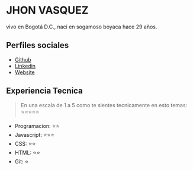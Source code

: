# JHON VASQUEZ

vivo en Bogotá D.C., naci en sogamoso boyaca hace 29 años.

## Perfiles sociales

- [Github](https://github.com/Wintrhop)
- [Linkedin](https://www.linkedin.com/company/make-it-real-camp/)
- [Website](https://gogole.com/)

## Experiencia Tecnica
> En una escala de 1 a 5 como te sientes tecnicamente en esto temas:  ⭐️⭐️⭐️⭐️⭐️

- Programacion: ⭐️⭐️
- Javascript: ⭐️⭐️⭐️
- CSS: ⭐️⭐️
- HTML: ⭐️⭐️
- Git: ⭐️
